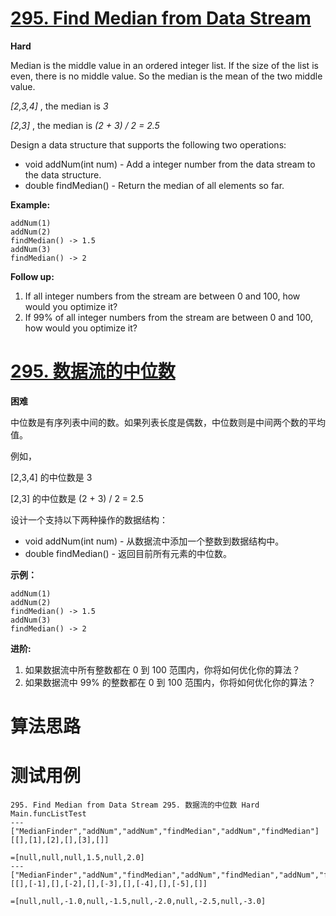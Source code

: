 # [295. Find Median from Data Stream][enTitle]

**Hard**

Median is the middle value in an ordered integer list. If the size of the list is even, there is no middle value. So the median is the mean of the two middle value.

 *[2,3,4]* , the median is  *3* 

 *[2,3]* , the median is  *(2 + 3) / 2 = 2.5* 

Design a data structure that supports the following two operations:

- void addNum(int num) - Add a integer number from the data stream to the data structure. 
- double findMedian() - Return the median of all elements so far.



**Example:** 

```
addNum(1)
addNum(2)
findMedian() -> 1.5
addNum(3) 
findMedian() -> 2

```



**Follow up:** 

1. If all integer numbers from the stream are between 0 and 100, how would you optimize it? 
2. If 99% of all integer numbers from the stream are between 0 and 100, how would you optimize it?
# [295. 数据流的中位数][cnTitle]

**困难**

中位数是有序列表中间的数。如果列表长度是偶数，中位数则是中间两个数的平均值。

例如，

[2,3,4] 的中位数是 3

[2,3] 的中位数是 (2 + 3) / 2 = 2.5

设计一个支持以下两种操作的数据结构：

- void addNum(int num) - 从数据流中添加一个整数到数据结构中。 
- double findMedian() - 返回目前所有元素的中位数。

**示例：** 

```
addNum(1)
addNum(2)
findMedian() -> 1.5
addNum(3) 
findMedian() -> 2
```

**进阶:** 

1. 如果数据流中所有整数都在 0 到 100 范围内，你将如何优化你的算法？ 
2. 如果数据流中 99% 的整数都在 0 到 100 范围内，你将如何优化你的算法？


# 算法思路

# 测试用例
```
295. Find Median from Data Stream 295. 数据流的中位数 Hard
Main.funcListTest
---
["MedianFinder","addNum","addNum","findMedian","addNum","findMedian"]
[[],[1],[2],[],[3],[]]

=[null,null,null,1.5,null,2.0]
---
["MedianFinder","addNum","findMedian","addNum","findMedian","addNum","findMedian","addNum","findMedian","addNum","findMedian"]
[[],[-1],[],[-2],[],[-3],[],[-4],[],[-5],[]]

=[null,null,-1.0,null,-1.5,null,-2.0,null,-2.5,null,-3.0]
```

[enTitle]: https://leetcode.com/problems/find-median-from-data-stream/
[cnTitle]: https://leetcode-cn.com/problems/find-median-from-data-stream/
